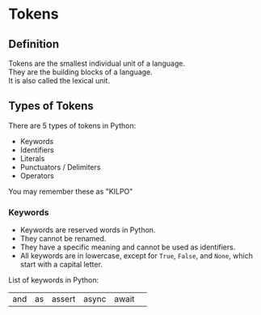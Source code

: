 # Tokens

## Definition
Tokens are the smallest individual unit of a language.  <br>
They are the building blocks of a language.  <br>
It is also called the lexical unit.


## Types of Tokens
There are 5 types of tokens in Python:
- Keywords
- Identifiers
- Literals
- Punctuators / Delimiters
- Operators

You may remember these as "KILPO"

### Keywords
- Keywords are reserved words in Python.  <br>
- They cannot be renamed.  <br>
- They have a specific meaning and cannot be used as identifiers.  <br>
- All keywords are in lowercase, except for `True`, `False`, and `None`, which start with a capital letter.  <br>

List of keywords in Python:
<div align="center">
	<table >
		<tr>
			<td>and</td>
			<td>as</td>
			<td>assert</td>
			<td>async</td>
			<td>await</td>
			<td>
		</tr>
    </table>
</div>
